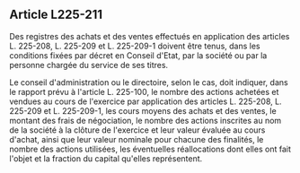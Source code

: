 Article L225-211
----
Des registres des achats et des ventes effectués en application des articles L.
225-208, L. 225-209 et L. 225-209-1 doivent être tenus, dans les conditions
fixées par décret en Conseil d'Etat, par la société ou par la personne chargée
du service de ses titres.

Le conseil d'administration ou le directoire, selon le cas, doit indiquer, dans
le rapport prévu à l'article L. 225-100, le nombre des actions achetées et
vendues au cours de l'exercice par application des articles L. 225-208, L.
225-209 et L. 225-209-1, les cours moyens des achats et des ventes, le montant
des frais de négociation, le nombre des actions inscrites au nom de la société à
la clôture de l'exercice et leur valeur évaluée au cours d'achat, ainsi que leur
valeur nominale pour chacune des finalités, le nombre des actions utilisées, les
éventuelles réallocations dont elles ont fait l'objet et la fraction du capital
qu'elles représentent.
